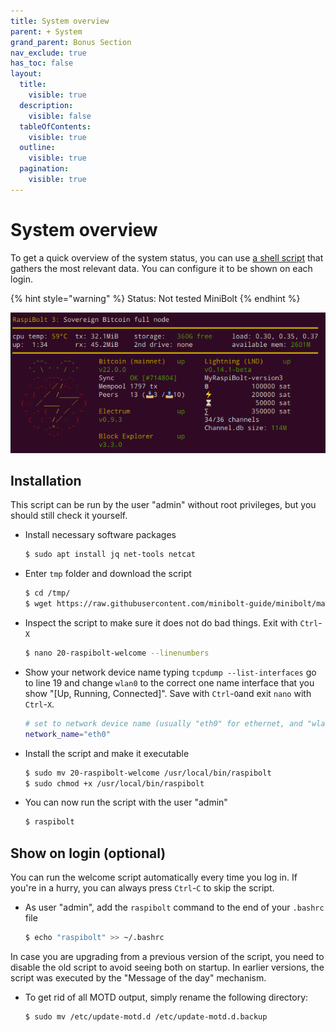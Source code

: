 ```yaml
---
title: System overview
parent: + System
grand_parent: Bonus Section
nav_exclude: true
has_toc: false
layout:
  title:
    visible: true
  description:
    visible: false
  tableOfContents:
    visible: true
  outline:
    visible: true
  pagination:
    visible: true
---
```


# System overview

To get a quick overview of the system status, you can use [a shell script](https://github.com/raspibolt/raspibolt/blob/master/resources/20-raspibolt-welcome) that gathers the most relevant data. You can configure it to be shown on each login.

{% hint style="warning" %}
Status: Not tested MiniBolt
{% endhint %}

![](../../images/system-overview.png)

## Installation

This script can be run by the user "admin" without root privileges, but you should still check it yourself.

*   Install necessary software packages

    ```sh
    $ sudo apt install jq net-tools netcat
    ```
*   Enter `tmp` folder and download the script

    ```sh
    $ cd /tmp/
    $ wget https://raw.githubusercontent.com/minibolt-guide/minibolt/main/resources/20-raspibolt-welcome
    ```
*   Inspect the script to make sure it does not do bad things. Exit with `Ctrl`-`X`

    ```sh
    $ nano 20-raspibolt-welcome --linenumbers
    ```
*   Show your network device name typing `tcpdump --list-interfaces` go to line 19 and change `wlan0` to the correct one name interface that you show "\[Up, Running, Connected]". Save with `Ctrl`-`O`and exit `nano` with `Ctrl`-`X`.

    ```sh
    # set to network device name (usually "eth0" for ethernet, and "wlan0" for wifi)
    network_name="eth0"
    ```
*   Install the script and make it executable

    ```sh
    $ sudo mv 20-raspibolt-welcome /usr/local/bin/raspibolt
    $ sudo chmod +x /usr/local/bin/raspibolt
    ```
*   You can now run the script with the user "admin"

    ```sh
    $ raspibolt
    ```

## Show on login (optional)

You can run the welcome script automatically every time you log in. If you're in a hurry, you can always press `Ctrl`-`C` to skip the script.

*   As user "admin", add the `raspibolt` command to the end of your `.bashrc` file

    ```sh
    $ echo "raspibolt" >> ~/.bashrc
    ```

In case you are upgrading from a previous version of the script, you need to disable the old script to avoid seeing both on startup. In earlier versions, the script was executed by the "Message of the day" mechanism.

*   To get rid of all MOTD output, simply rename the following directory:

    ```sh
    $ sudo mv /etc/update-motd.d /etc/update-motd.d.backup
    ```
